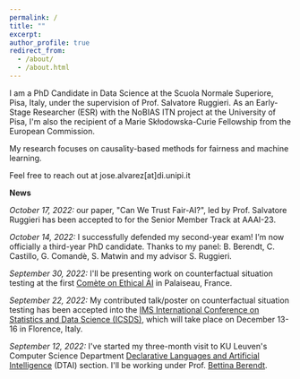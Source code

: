```yaml
---
permalink: /
title: ""
excerpt:
author_profile: true
redirect_from: 
  - /about/
  - /about.html
---
```


I am a PhD Candidate in Data Science at the Scuola Normale Superiore, Pisa, Italy, under the supervision of Prof. Salvatore Ruggieri. As an Early-Stage Researcher (ESR) with the NoBIAS ITN project at the University of Pisa, I'm also the recipient of a Marie Skłodowska-Curie Fellowship from the European Commission. 

My research focuses on causality-based methods for fairness and machine learning.


Feel free to reach out at jose.alvarez[at]di.unipi.it


**News**

*October 17, 2022:* our paper, "Can We Trust Fair-AI?", led by Prof. Salvatore Ruggieri has been accepted to for the Senior Member Track at AAAI-23. 

*October 14, 2022:* I successfully defended my second-year exam! I’m now officially a third-year PhD candidate. Thanks to my panel: B. Berendt, C. Castillo, G. Comandè, S. Matwin and my advisor S. Ruggieri.

*September 30, 2022:* I'll be presenting work on counterfactual situation testing at the first [Comète on Ethical AI](https://www.lix.polytechnique.fr/ethicalai/) in Palaiseau, France.

*September 22, 2022:* My contributed talk/poster on counterfactual situation testing has been accepted into the [IMS International Conference on Statistics and Data Science (ICSDS)](https://sites.google.com/view/icsds2022), which will take place on December 13-16 in Florence, Italy.

*September 12, 2022:* I've started my three-month visit to KU Leuven's Computer Science Department [Declarative Languages and Artificial Intelligence](https://wms.cs.kuleuven.be/dtai) (DTAI) section. I'll be working under Prof. [Bettina Berendt](https://people.cs.kuleuven.be/~bettina.berendt/). 
